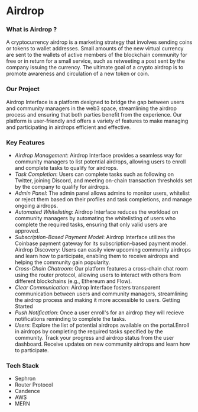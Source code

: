 # Airdrop

### What is Airdrop ?

A cryptocurrency airdrop is a marketing strategy that involves sending coins or tokens to wallet addresses. Small amounts of the new virtual currency are sent to the wallets of active members of the blockchain community for free or in return for a small service, such as retweeting a post sent by the company issuing the currency. The ultimate goal of a crypto airdrop is to promote awareness and circulation of a new token or coin.

### Our Project

Airdrop Interface is a platform designed to bridge the gap between users and community managers in the web3 space, streamlining the airdrop process and ensuring that both parties benefit from the experience. Our platform is user-friendly and offers a variety of features to make managing and participating in airdrops efficient and effective.

### Key Features

- _Airdrop Management_: Airdrop Interface provides a seamless way for community managers to list potential airdrops, allowing users to enroll and complete tasks to qualify for airdrops.
- _Task Completion_: Users can complete tasks such as following on Twitter, joining Discord, and meeting on-chain transaction thresholds set by the company to qualify for airdrops.
- _Admin Panel_: The admin panel allows admins to monitor users, whitelist or reject them based on their profiles and task completions, and manage ongoing airdrops.
- _Automated Whitelisting_: Airdrop Interface reduces the workload on community managers by automating the whitelisting of users who complete the required tasks, ensuring that only valid users are approved.
- _Subscription-Based Payment Model_: Airdrop Interface utilizes the Coinbase payment gateway for its subscription-based payment model.
  Airdrop Discovery: Users can easily view upcoming community airdrops and learn how to participate, enabling them to receive airdrops and helping the community gain popularity.
- _Cross-Chain Chatroom_: Our platform features a cross-chain chat room using the router protocol, allowing users to interact with others from different blockchains (e.g., Ethereum and Flow).
- _Clear Communication_: Airdrop Interface fosters transparent communication between users and community managers, streamlining the airdrop process and making it more accessible to users.
  Getting Started
- _Push Notification_: Once a user enroll's for an airdrop they will recieve notifications reminding to complete the tasks.
- _Users_: Explore the list of potential airdrops available on the portal.Enroll in airdrops by completing the required tasks specified by the community. Track your progress and airdrop status from the user dashboard. Receive updates on new community airdrops and learn how to participate.

### Tech Stack

- Sephron
- Router Protocol
- Candence
- AWS
- MERN
